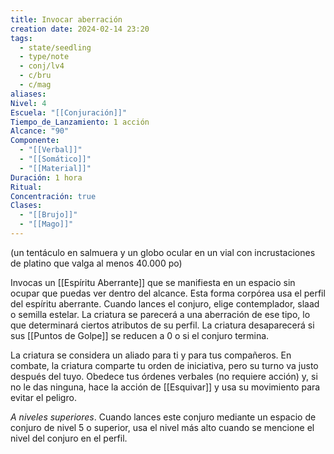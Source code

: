 ```yaml
---
title: Invocar aberración
creation date: 2024-02-14 23:20
tags:
  - state/seedling
  - type/note
  - conj/lv4
  - c/bru
  - c/mag
aliases: 
Nivel: 4
Escuela: "[[Conjuración]]"
Tiempo_de_Lanzamiento: 1 acción
Alcance: "90"
Componente:
  - "[[Verbal]]"
  - "[[Somático]]"
  - "[[Material]]"
Duración: 1 hora
Ritual: 
Concentración: true
Clases:
  - "[[Brujo]]"
  - "[[Mago]]"
---
```

(un tentáculo en salmuera y un globo ocular en un vial con incrustaciones de platino que valga al menos 40.000 po)

Invocas un [[Espíritu Aberrante]] que se manifiesta en un espacio sin ocupar que puedas ver dentro del alcance. Esta forma corpórea usa el perfil del espíritu aberrante. Cuando lances el conjuro, elige contemplador, slaad o semilla estelar. La criatura se parecerá a una aberración de ese tipo, lo que determinará ciertos atributos de su perfil. La criatura desaparecerá si sus [[Puntos de Golpe]] se reducen a 0 o si el conjuro termina.

La criatura se considera un aliado para ti y para tus compañeros. En combate, la criatura comparte tu orden de iniciativa, pero su turno va justo después del tuyo. Obedece tus órdenes verbales (no requiere acción) y, si no le das ninguna, hace la acción de [[Esquivar]] y usa su movimiento para evitar el peligro.

*A niveles superiores*. Cuando lances este conjuro mediante un espacio de conjuro de nivel 5 o superior, usa el nivel más alto cuando se mencione el nivel del conjuro en el perfil.